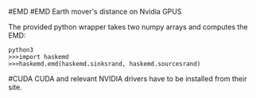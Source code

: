 #EMD
#EMD
Earth mover's distance on Nvidia GPUS

The provided python wrapper takes two numpy arrays and computes the EMD:
```
python3
>>>import haskemd
>>>haskemd.emd(haskemd.sinksrand, haskemd.sourcesrand)
```

#CUDA
CUDA and relevant NVIDIA drivers have to be installed from their site.
